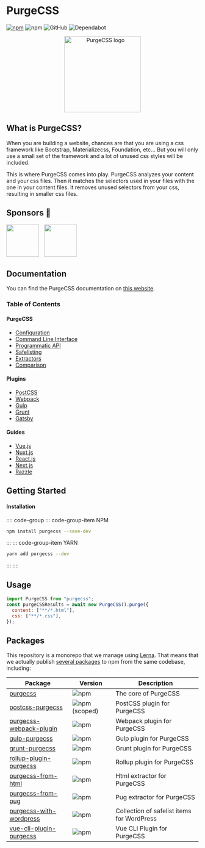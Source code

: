 # PurgeCSS

[![npm](https://img.shields.io/npm/v/purgecss?style=for-the-badge)](https://www.npmjs.com/package/purgecss)
![npm](https://img.shields.io/npm/dm/purgecss?style=for-the-badge)
![GitHub](https://img.shields.io/github/license/FullHuman/purgecss?style=for-the-badge)
![Dependabot](https://img.shields.io/badge/dependabot-enabled-%23024ea4?style=for-the-badge)

<p align="center">
	<img src="https://i.imgur.com/UEiUiJ0.png" height="200" width="200" alt="PurgeCSS logo"/>
</p>

## What is PurgeCSS?

When you are building a website, chances are that you are using a css framework like Bootstrap, Materializecss, Foundation, etc... But you will only use a small set of the framework and a lot of unused css styles will be included.

This is where PurgeCSS comes into play. PurgeCSS analyzes your content and your css files. Then it matches the selectors used in your files with the one in your content files. It removes unused selectors from your css, resulting in smaller css files.

## Sponsors 🥰

[<img src="https://avatars0.githubusercontent.com/u/67109815?v=4" height="85" style="margin-right: 10px">](https://tailwindcss.com)
[<img src="https://avatars.githubusercontent.com/u/6852555?&v=4" height="85">](https://vertistudio.com/)

## Documentation

You can find the PurgeCSS documentation on [this website](https://purgecss.com).

### Table of Contents

#### PurgeCSS

- [Configuration](https://purgecss.com/configuration.html)
- [Command Line Interface](https://purgecss.com/CLI.html)
- [Programmatic API](https://purgecss.com/api.html)
- [Safelisting](https://purgecss.com/safelisting.html)
- [Extractors](https://purgecss.com/extractors.html)
- [Comparison](https://purgecss.com/comparison.html)

#### Plugins

- [PostCSS](https://purgecss.com/plugins/postcss.html)
- [Webpack](https://purgecss.com/plugins/webpack.html)
- [Gulp](https://purgecss.com/plugins/gulp.html)
- [Grunt](https://purgecss.com/plugins/grunt.html)
- [Gatsby](https://purgecss.com/plugins/gatsby.html)

#### Guides

- [Vue.js](https://purgecss.com/guides/vue.html)
- [Nuxt.js](https://purgecss.com/guides/nuxt.html)
- [React.js](https://purgecss.com/guides/react.html)
- [Next.js](https://purgecss.com/guides/next.html)
- [Razzle](https://purgecss.com/guides/razzle.html)

## Getting Started

#### Installation

:::: code-group
::: code-group-item NPM
```sh
npm install purgecss --save-dev
```
:::
::: code-group-item YARN
```sh
yarn add purgecss --dev
```
:::
::::

## Usage

```js
import PurgeCSS from "purgecss";
const purgeCSSResults = await new PurgeCSS().purge({
  content: ["**/*.html"],
  css: ["**/*.css"],
});
```

## Packages

This repository is a monorepo that we manage using [Lerna](https://github.com/lerna/lerna). That means that we actually publish [several packages](/packages) to npm from the same codebase, including:

| Package                                                      | Version                                                                                     | Description                                |
| ------------------------------------------------------------ | ------------------------------------------------------------------------------------------- | ------------------------------------------ |
| [purgecss](/packages/purgecss)                               | ![npm](https://img.shields.io/npm/v/purgecss?style=flat-square)                             | The core of PurgeCSS                       |
| [postcss-purgecss](/packages/postcss-purgecss)               | ![npm (scoped)](https://img.shields.io/npm/v/@fullhuman/postcss-purgecss?style=flat-square) | PostCSS plugin for PurgeCSS                |
| [purgecss-webpack-plugin](/packages/purgecss-webpack-plugin) | ![npm](https://img.shields.io/npm/v/purgecss-webpack-plugin?style=flat-square)              | Webpack plugin for PurgeCSS                |
| [gulp-purgecss](/packages/gulp-purgecss)                     | ![npm](https://img.shields.io/npm/v/gulp-purgecss?style=flat-square)                        | Gulp plugin for PurgeCSS                   |
| [grunt-purgecss](/packages/grunt-purgecss)                   | ![npm](https://img.shields.io/npm/v/grunt-purgecss?style=flat-square)                       | Grunt plugin for PurgeCSS                  |
| [rollup-plugin-purgecss](/packages/rollup-plugin-purgecss)   | ![npm](https://img.shields.io/npm/v/rollup-plugin-purgecss?style=flat-square)               | Rollup plugin for PurgeCSS                  |
| [purgecss-from-html](/packages/purgecss-from-html)           | ![npm](https://img.shields.io/npm/v/purgecss-from-html?style=flat-square)                   | Html extractor for PurgeCSS                |
| [purgecss-from-pug](/packages/purgecss-from-pug)             | ![npm](https://img.shields.io/npm/v/purgecss-from-pug?style=flat-square)                    | Pug extractor for PurgeCSS                 |
| [purgecss-with-wordpress](/packages/purgecss-with-wordpress) | ![npm](https://img.shields.io/npm/v/purgecss-with-wordpress?style=flat-square)              | Collection of safelist items for WordPress |
| [vue-cli-plugin-purgecss](/packages/vue-cli-plugin-purgecss) | ![npm](https://img.shields.io/npm/v/@fullhuman/vue-cli-plugin-purgecss?style=flat-square)   | Vue CLI Plugin for PurgeCSS                |

